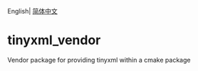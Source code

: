 English| [简体中文](./README_cn.md)

# tinyxml_vendor
Vendor package for providing tinyxml within a cmake package